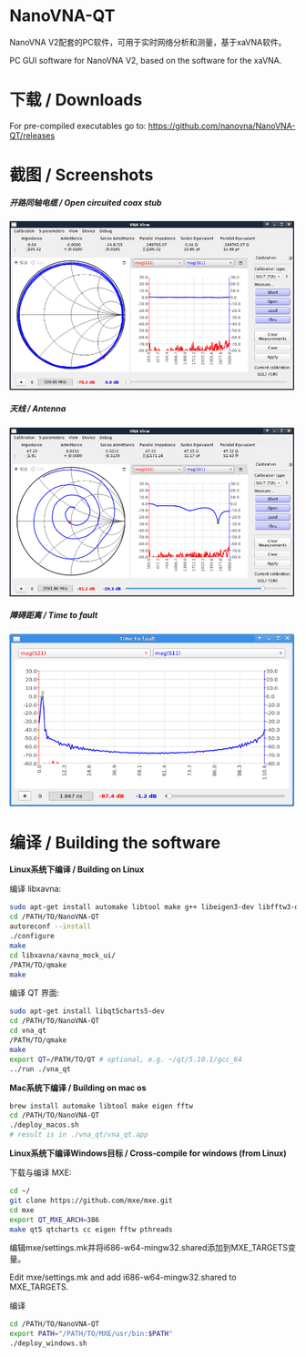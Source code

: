 # NanoVNA-QT
NanoVNA V2配套的PC软件，可用于实时网络分析和测量，基于xaVNA软件。

PC GUI software for NanoVNA V2, based on the software for the xaVNA.


# 下载 / Downloads
For pre-compiled executables go to:
https://github.com/nanovna/NanoVNA-QT/releases


# 截图 / Screenshots

##### 开路同轴电缆 / Open circuited coax stub

<img src="pictures/coax.png" width="500">

##### 天线 / Antenna

<img src="pictures/antenna.png" width="500">

##### 障碍距离 / Time to fault

<img src="pictures/ttf.png" width="500">


# 编译 / Building the software

__Linux系统下编译 / Building on Linux__

编译 libxavna:
```bash
sudo apt-get install automake libtool make g++ libeigen3-dev libfftw3-dev
cd /PATH/TO/NanoVNA-QT
autoreconf --install
./configure
make
cd libxavna/xavna_mock_ui/
/PATH/TO/qmake
make
```

编译 QT 界面:
```bash
sudo apt-get install libqt5charts5-dev
cd /PATH/TO/NanoVNA-QT
cd vna_qt
/PATH/TO/qmake
make
export QT=/PATH/TO/QT # optional, e.g. ~/qt/5.10.1/gcc_64
../run ./vna_qt
```

__Mac系统下编译 / Building on mac os__
```bash
brew install automake libtool make eigen fftw
cd /PATH/TO/NanoVNA-QT
./deploy_macos.sh
# result is in ./vna_qt/vna_qt.app
```

__Linux系统下编译Windows目标 / Cross-compile for windows (from Linux)__

下载与编译 MXE:
```bash
cd ~/
git clone https://github.com/mxe/mxe.git
cd mxe
export QT_MXE_ARCH=386
make qt5 qtcharts cc eigen fftw pthreads
```
编辑mxe/settings.mk并将i686-w64-mingw32.shared添加到MXE_TARGETS变量。

Edit mxe/settings.mk and add i686-w64-mingw32.shared to MXE_TARGETS.

编译
```bash
cd /PATH/TO/NanoVNA-QT
export PATH="/PATH/TO/MXE/usr/bin:$PATH"
./deploy_windows.sh
```
